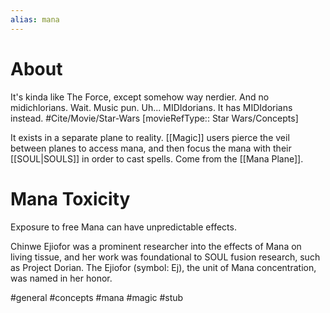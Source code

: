 ```yaml
---
alias: mana
---
```

# About
It's kinda like The Force, except somehow way nerdier. And no midichlorians. Wait. Music pun. Uh... MIDIdorians. It has MIDIdorians instead. #Cite/Movie/Star-Wars [movieRefType:: Star Wars/Concepts]

It exists in a separate plane to reality. [[Magic]] users pierce the veil between planes to access mana, and then focus the mana with their [[SOUL|SOULS]] in order to cast spells. Come from the [[Mana Plane]].

# Mana Toxicity
Exposure to free Mana can have unpredictable effects.

Chinwe Ejiofor was a prominent researcher into the effects of Mana on living tissue, and her work was foundational to SOUL fusion research, such as Project Dorian. The Ejiofor (symbol: Ej), the unit of Mana concentration, was named in her honor.


#general #concepts #mana #magic #stub 